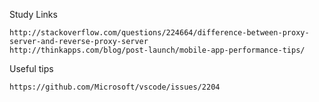 
Study Links
```
http://stackoverflow.com/questions/224664/difference-between-proxy-server-and-reverse-proxy-server
http://thinkapps.com/blog/post-launch/mobile-app-performance-tips/
```
Useful tips
```
https://github.com/Microsoft/vscode/issues/2204
```
